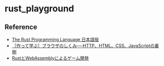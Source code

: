 # rust_playground

## Reference

- [The Rust Programming Language 日本語版](https://doc.rust-jp.rs/book-ja/)
- [［作って学ぶ］ブラウザのしくみ──HTTP、HTML、CSS、JavaScriptの裏側](https://amzn.asia/d/j1XxxsN)
- [RustとWebAssemblyによるゲーム開発](https://www.oreilly.co.jp/books/9784814400393/)
